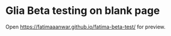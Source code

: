 # Glia Beta testing on blank page

Open https://fatimaaanwar.github.io/fatima-beta-test/ for preview.
